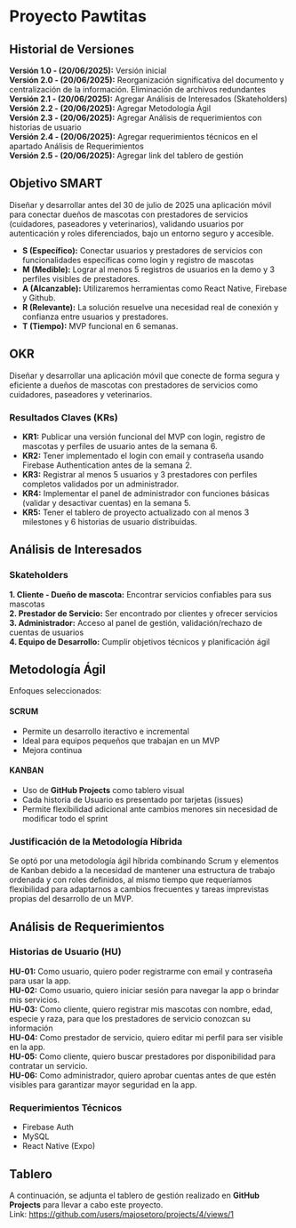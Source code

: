 # Proyecto Pawtitas

## Historial de Versiones
**Versión 1.0 - (20/06/2025):** Versión inicial     
**Versión 2.0 - (20/06/2025):** Reorganización significativa del documento y centralización de la información. Eliminación de archivos redundantes   
**Versión 2.1 - (20/06/2025):** Agregar Análisis de Interesados (Skateholders)   
**Versión 2.2 - (20/06/2025):** Agregar Metodología Ágil   
**Versión 2.3 - (20/06/2025):** Agregar Análisis de requerimientos con historias de usuario   
**Versión 2.4 - (20/06/2025):** Agregar requerimientos técnicos en el apartado Análisis de Requerimientos   
**Versión 2.5 - (20/06/2025):** Agregar link del tablero de gestión   

## Objetivo SMART
Diseñar y desarrollar antes del 30 de julio de 2025 una aplicación móvil para conectar dueños de mascotas con prestadores de servicios (cuidadores, paseadores y veterinarios), validando usuarios por autenticación y roles diferenciados, bajo un entorno seguro y accesible.

- **S (Específico):** Conectar usuarios y prestadores de servicios con funcionalidades específicas como login y registro de mascotas
- **M (Medible):** Lograr al menos 5 registros de usuarios en la demo y 3 perfiles visibles de prestadores.
- **A (Alcanzable):** Utilizaremos herramientas como React Native, Firebase y Github.
- **R (Relevante):** La solución resuelve una necesidad real de conexión y confianza entre usuarios y prestadores.
- **T (Tiempo):** MVP funcional en 6 semanas.

## OKR
Diseñar y desarrollar una aplicación móvil que conecte de forma segura y eficiente a dueños de mascotas con prestadores de servicios como cuidadores, paseadores y veterinarios.

### Resultados Claves (KRs)
- **KR1:** Publicar una versión funcional del MVP con login, registro de mascotas y perfiles de usuario antes de la semana 6.
- **KR2:** Tener implementado el login con email y contraseña usando Firebase Authentication antes de la semana 2.
- **KR3:** Registrar al menos 5 usuarios y 3 prestadores con perfiles completos validados por un administrador.
- **KR4:** Implementar el panel de administrador con funciones básicas (validar y desactivar cuentas) en la semana 5.
- **KR5:** Tener el tablero de proyecto actualizado con al menos 3 milestones y 6 historias de usuario distribuidas.

## Análisis de Interesados

### Skateholders
**1. Cliente - Dueño de mascota:** Encontrar servicios confiables para sus mascotas   
**2. Prestador de Servicio:** Ser encontrado por clientes y ofrecer servicios   
**3. Administrador:** Acceso al panel de gestión, validación/rechazo de cuentas de usuarios   
**4. Equipo de Desarrollo:** Cumplir objetivos técnicos y planificación ágil 

## Metodología Ágil
Enfoques seleccionados: 
#### **SCRUM**
- Permite un desarrollo iteractivo e incremental
- Ideal para equipos pequeños que trabajan en un MVP
- Mejora continua

#### **KANBAN**
- Uso de **GitHub Projects** como tablero visual
- Cada historia de Usuario es presentado por tarjetas (issues)
- Permite flexibilidad adicional ante cambios menores sin necesidad de modificar todo el sprint

### Justificación de la Metodología Híbrida

Se optó por una metodología ágil híbrida combinando Scrum y elementos de Kanban debido a la necesidad de mantener una estructura de trabajo ordenada y con roles definidos, al mismo tiempo que requeríamos flexibilidad para adaptarnos a cambios frecuentes y tareas imprevistas propias del desarrollo de un MVP.

## Análisis de Requerimientos
### Historias de Usuario (HU)
**HU-01:** Como usuario, quiero poder registrarme con email y contraseña para usar la app.   
**HU-02:** Como usuario, quiero iniciar sesión para navegar la app o brindar mis servicios.   
**HU-03:** Como cliente, quiero registrar mis mascotas con nombre, edad, especie y raza, para que los prestadores de servicio conozcan su información   
**HU-04:** Como prestador de servicio, quiero editar mi perfil para ser visible en la app.   
**HU-05:** Como cliente, quiero buscar prestadores por disponibilidad para contratar un servicio.   
**HU-06:** Como administrador, quiero aprobar cuentas antes de que estén visibles para garantizar mayor seguridad en la app.   

### Requerimientos Técnicos
- Firebase Auth
- MySQL
- React Native (Expo)

## Tablero
A continuación, se adjunta el tablero de gestión realizado en **GitHub Projects** para llevar a cabo este proyecto.      
Link: https://github.com/users/majosetoro/projects/4/views/1
